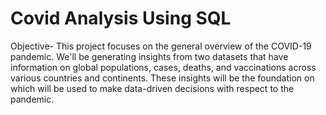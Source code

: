 # Covid Analysis Using SQL

Objective- This project focuses on the general overview of the COVID-19 pandemic. We'll be generating insights from two datasets that have information on global populations, cases, deaths, and vaccinations across various countries and continents. These insights will be the foundation on which will be used to make data-driven decisions with respect to the pandemic.
